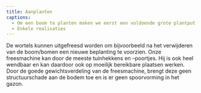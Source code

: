 ```yaml
---
title: Aanplanten
captions:
  - Om een boom te planten maken we eerst een voldoende grote plantput waarin we de boom voorzien van een startvoeding. Om geen schade aan het gazon te doen en de druk op de bodem te verdelen, leggen we rijplaten.
  - Enkele realisaties
---
```

De wortels kunnen uitgefreesd worden om bijvoorbeeld na het verwijderen van de boom/bomen een nieuwe beplanting te voorzien. Onze freesmachine kan door de meeste tuinhekkens en –poortjes. Hij is ook heel wendbaar en kan daardoor ook op moeilijk bereikbare plaatsen werken. Door de goede gewichtsverdeling van de freesmachine, brengt deze geen structuurschade aan de bodem toe en is er geen spoorvorming in het gazon.
